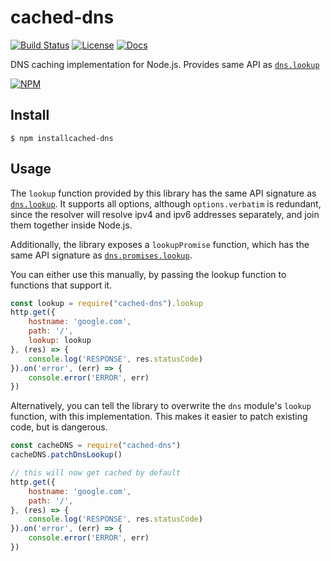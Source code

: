# cached-dns 
[![Build Status](https://github.com/jamiees2/cached-dns/actions/workflows/main.yml/badge.svg)](https://github.com/jamiees2/cached-dns/actions)
[![License](https://img.shields.io/badge/License-Apache%202.0-blue.svg)](https://opensource.org/licenses/Apache-2.0)
[![Docs](https://img.shields.io/badge/Docs-latest-informational)](https://github.com/jamiees2/cached-dns/)

DNS caching implementation for Node.js. Provides same API as [`dns.lookup`](https://nodejs.org/api/dns.html#dnslookuphostname-options-callback)

[![NPM](https://nodeico.herokuapp.com/cached-dns.svg)](https://npmjs.com/package/cached-dns)

## Install
    $ npm installcached-dns 

## Usage

The `lookup` function provided by this library has the same API signature as [`dns.lookup`](https://nodejs.org/api/dns.html#dnslookuphostname-options-callback). 
It supports all options, although `options.verbatim` is redundant, since the resolver will resolve ipv4 and ipv6 addresses separately, and join them together inside Node.js.

Additionally, the library exposes a `lookupPromise` function, which has the same API signature as [`dns.promises.lookup`](https://nodejs.org/api/dns.html#dnspromiseslookuphostname-options).

You can either use this manually, by passing the lookup function to functions that support it.

```js
const lookup = require("cached-dns").lookup
http.get({
    hostname: 'google.com', 
    path: '/',
    lookup: lookup
}, (res) => {
    console.log('RESPONSE', res.statusCode)
}).on('error', (err) => {
    console.error('ERROR', err)
})
```

Alternatively, you can tell the library to overwrite the `dns` module's `lookup` function, with this implementation. This makes it easier to patch existing code, but is dangerous.

```js
const cacheDNS = require("cached-dns")
cacheDNS.patchDnsLookup()

// this will now get cached by default
http.get({
    hostname: 'google.com', 
    path: '/',
}, (res) => {
    console.log('RESPONSE', res.statusCode)
}).on('error', (err) => {
    console.error('ERROR', err)
})
```